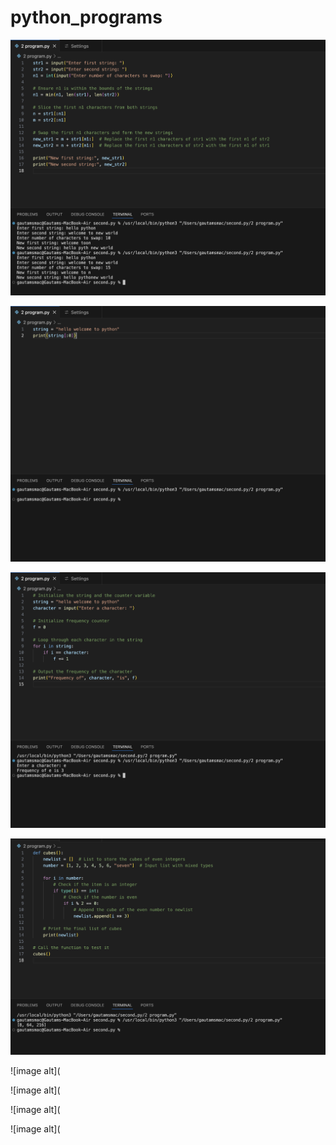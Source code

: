 # python_programs

![image alt](https://github.com/Gautam-io-dev/python_programs/blob/91920a17145fffdb4420d308607884d71798d759/PROGRAM%203.png)

![image alt](https://github.com/Gautam-io-dev/python_programs/blob/a24a593ab14e4ef5ae84b1209a880db667881908/PROGRAM%204.png)

![image alt](https://github.com/Gautam-io-dev/python_programs/blob/8246a791ffd04ccd114056b66968064ff238db0a/PROGRAM%206.png)

![image alt](https://github.com/Gautam-io-dev/python_programs/blob/754fc88a21a956be7c241ab0526ac37952013c21/PROGRAM1.png)

![image alt](

![image alt](

![image alt](

![image alt](
